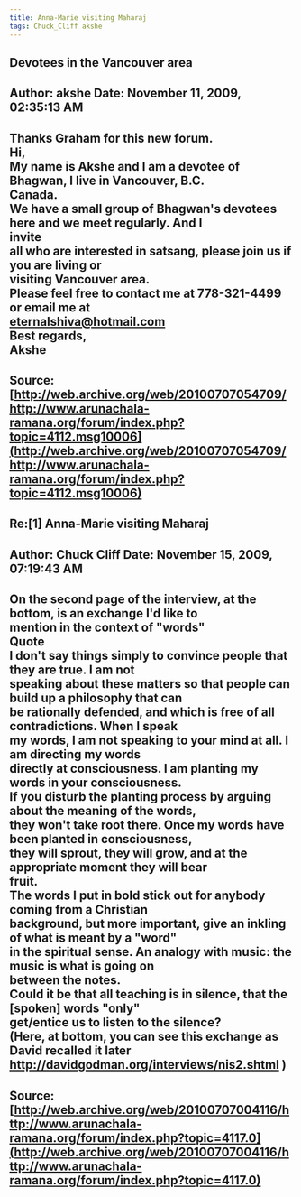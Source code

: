 ```yaml
--- 
title: Anna-Marie visiting Maharaj   
tags: Chuck_Cliff akshe  
---  
```

## Devotees in the Vancouver area  
Author: akshe               Date: November 11, 2009, 02:35:13 AM  
---  
Thanks Graham for this new forum.   
Hi,   
My name is Akshe and I am a devotee of Bhagwan, I live in Vancouver, B.C.  
Canada.   
We have a small group of Bhagwan's devotees here and we meet regularly. And I  
invite   
all who are interested in satsang, please join us if you are living or  
visiting Vancouver area.   
Please feel free to contact me at 778-321-4499 or email me at  
eternalshiva@hotmail.com   
Best regards,   
Akshe
 ---  
Source:[http://web.archive.org/web/20100707054709/http://www.arunachala-ramana.org/forum/index.php?topic=4112.msg10006](http://web.archive.org/web/20100707054709/http://www.arunachala-ramana.org/forum/index.php?topic=4112.msg10006)   
---  

## Re:[1] Anna-Marie visiting Maharaj  
Author: Chuck Cliff         Date: November 15, 2009, 07:19:43 AM  
---  
On the second page of the interview, at the bottom, is an exchange I'd like to  
mention in the context of "words"   
Quote  
I don't say things simply to convince people that they are true. I am not  
speaking about these matters so that people can build up a philosophy that can  
be rationally defended, and which is free of all contradictions. When I speak  
my words, I am not speaking to your mind at all. I am directing my words  
directly at consciousness. **I am planting my words** in your consciousness.  
If you disturb the planting process by arguing about the meaning of the words,  
they won't take root there. Once my words have been planted in consciousness,  
they will sprout, they will grow, and at the appropriate moment they will bear  
fruit.  
The words I put in bold stick out for anybody coming from a Christian  
background, but more important, give an inkling of what is meant by a "word"  
in the spiritual sense. An analogy with music: the music is what is going on  
between the notes.   
Could it be that all teaching is in silence, that the [spoken] words "only"  
get/entice us to listen to the silence?   
(Here, at bottom, you can see this exchange as David recalled it later  
http://davidgodman.org/interviews/nis2.shtml )
 ---  
Source:[http://web.archive.org/web/20100707004116/http://www.arunachala-ramana.org/forum/index.php?topic=4117.0](http://web.archive.org/web/20100707004116/http://www.arunachala-ramana.org/forum/index.php?topic=4117.0)   
---  

